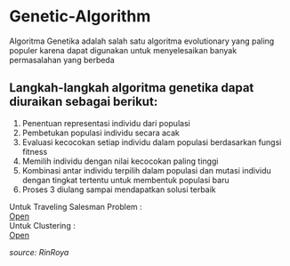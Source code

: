# Genetic-Algorithm

Algoritma Genetika adalah salah satu algoritma evolutionary yang paling populer karena dapat digunakan untuk menyelesaikan banyak permasalahan yang berbeda

## **Langkah-langkah algoritma genetika dapat diuraikan sebagai berikut**:

1. Penentuan representasi individu dari populasi
2. Pembetukan populasi individu secara acak
3. Evaluasi kecocokan setiap individu dalam populasi berdasarkan fungsi fitness
4. Memilih individu dengan nilai kecocokan paling tinggi
5. Kombinasi antar individu terpilih dalam populasi dan mutasi individu dengan tingkat tertentu untuk membentuk populasi baru
6. Proses 3 diulang sampai mendapatkan solusi terbaik

Untuk Traveling Salesman Problem :<br>
[Open](https://github.com/alanCatur/Tugas_Genetic-Algorithm/blob/main/GeneticAlgorithmTSP_AlanCaturNugraha_06111840000100.ipynb)<br>
Untuk Clustering :<br>
[Open](https://github.com/alanCatur/Tugas_Genetic-Algorithm/blob/main/Klastering%20Algoritma%20Genetika%20.ipynb)

_source: _RinRoya__
